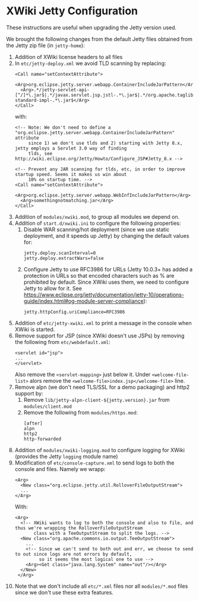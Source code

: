 XWiki Jetty Configuration
=========================

These instructions are useful when upgrading the Jetty version used.

We brought the following changes from the default Jetty files obtained from the Jetty zip file (in `jetty-home`):

1. Addition of XWiki license headers to all files
2. In `etc/jetty-deploy.xml` we avoid TLD scanning by replacing:
   ```
   <Call name="setContextAttribute">
     <Arg>org.eclipse.jetty.server.webapp.ContainerIncludeJarPattern</Arg>
     <Arg>.*/jetty-servlet-api-[^/]*\.jar$|.*/javax.servlet.jsp.jstl-.*\.jar$|.*/org.apache.taglibs.taglibs-standard-impl-.*\.jar$</Arg>
   </Call>
   ``` 
   with:
   ```
   <!-- Note: We don't need to define a "org.eclipse.jetty.server.webapp.ContainerIncludeJarPattern" attribute
        since 1) we don't use tlds and 2) starting with Jetty 8.x, jetty employs a Servlet 3.0 way of finding
        tlds, see http://wiki.eclipse.org/Jetty/Howto/Configure_JSP#Jetty_8.x -->

   <!-- Prevent any JAR scanning for tlds, etc, in order to improve startup speed. Seems it makes us win about
        10% on startup time. -->
   <Call name="setContextAttribute">
     <Arg>org.eclipse.jetty.server.webapp.WebInfIncludeJarPattern</Arg>
     <Arg>somethingnotmatching.jar</Arg>
   </Call>
   ```
3. Addition of `modules/xwiki.mod`, to group all modules we depend on.
4. Addition of `start.d/xwiki.ini` to configure the following properties:
   1. Disable WAR scanning/hot deployment (since we use static deployment, and it speeds up 
      Jetty) by changing the default values for:
      ```
      jetty.deploy.scanInterval=0
      jetty.deploy.extractWars=false
      ```
   2. Configure Jetty to use RFC3986 for URLs (Jetty 10.0.3+ has added a protection in URLs so that encoded characters 
      such as % are prohibited by default. Since XWiki uses them, we need to configure Jetty to allow for it. See
      https://www.eclipse.org/jetty/documentation/jetty-10/operations-guide/index.html#og-module-server-compliance):
      ```
      jetty.httpConfig.uriCompliance=RFC3986
      ```
5. Addition of `etc/jetty-xwiki.xml` to print a message in the console when XWiki is started.
6. Remove support for JSP (since XWiki doesn't use JSPs) by removing the following from `etc/webdefault.xml`:
   ```
   <servlet id="jsp">
   ...
   </servlet>
   ```
   Also remove the `<servlet-mapping>` just below it.
   Under `<welcome-file-list>` alors remove the `<welcome-file>index.jsp</welcome-file>` line.
7. Remove alpn (we don't need TLS/SSL for a demo packaging) and http2 support by:
   1. Remove `lib/jetty-alpn-client-${jetty.version}.jar` from `modules/client.mod`
   2. Remove the following from `modules/https.mod`:
      ```
      [after]
      alpn
      http2
      http-forwarded
      ```
8. Addition of `modules/xwiki-logging.mod` to configure logging for XWiki (provides the Jetty `logging` module name)
9. Modification of `etc/console-capture.xml` to send logs to both the console and files. Namely we wrapp:
   ```
   <Arg>
     <New class="org.eclipse.jetty.util.RolloverFileOutputStream">
     ...
   </Arg>
   ```
   With:
   ```
   <Arg>
     <!-- XWiki wants to log to both the console and also to file, and thus we're wrapping the RolloverFileOutputStream
          class with a TeeOutputStream to split the logs. -->
     <New class="org.apache.commons.io.output.TeeOutputStream">
       ...
       <!-- Since we can't send to both out and err, we choose to send to out since logs are not errors by default,
            so it seems the most logical one to use -->
       <Arg><Get class="java.lang.System" name="out"/></Arg>
     </New>
    </Arg>
   ```
10. Note that we don't include all `etc/*.xml` files nor all `modules/*.mod` files since we don't use these extra
    features.
